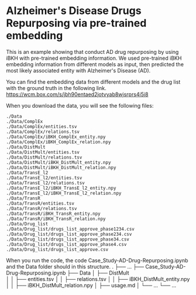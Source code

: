 # Alzheimer's Disease Drugs Repurposing via pre-trained embedding

This is an example showing that conduct AD drug repurposing by using iBKH with pre-trained embedding information. We used pre-trained iBKH embedding information from different models as input, then predicted the most likely associated entity with Alzheimer's Disease (AD).

You can find the embedding data from different models and the drug list with the ground truth in the following link. 
https://wcm.box.com/s/jbh90entaed2jotvyab8wjsrprs4i5i8

When you download the data, you will see the following files:
```
./Data
./Data/ComplEx
./Data/ComplEx/entities.tsv
./Data/ComplEx/relations.tsv
./Data/ComplEx/iBKH_ComplEx_entity.npy
./Data/ComplEx/iBKH_ComplEx_relation.npy
./Data/DistMult
./Data/DistMult/entities.tsv
./Data/DistMult/relations.tsv
./Data/DistMult/iBKH_DistMult_entity.npy
./Data/DistMult/iBKH_DistMult_relation.npy
./Data/TransE_l2
./Data/TransE_l2/entities.tsv
./Data/TransE_l2/relations.tsv
./Data/TransE_l2/iBKH_TransE_l2_entity.npy
./Data/TransE_l2/iBKH_TransE_l2_relation.npy
./Data/TransR
./Data/TransR/entities.tsv
./Data/TransR/relations.tsv
./Data/TransR/iBKH_TransR_entity.npy
./Data/TransR/iBKH_TransR_relation.npy
./Data/Drug_list
./Data/Drug_list/drugs_list_approve_phase1234.csv
./Data/Drug_list/drugs_list_approve_phase234.csv
./Data/Drug_list/drugs_list_approve_phase34.csv
./Data/Drug_list/drugs_list_approve_phase4.csv
./Data/Drug_list/drugs_list_approve.csv
```

When you run the code, the code Case_Study-AD-Drug-Repurposing.ipynb and the Data folder should in this structure.
.
├── ...
├── Case_Study-AD-Drug-Repurposing.ipynb
├── Data
│   ├── DistMult          
│   │   ├── entities.tsv 
│   │   ├── relations.tsv
│   │   ├── iBKH_DistMult_entity.npy
│   │   ├── iBKH_DistMult_relation.npy
│   ├── usage.md
│   └── ...
└── ...
